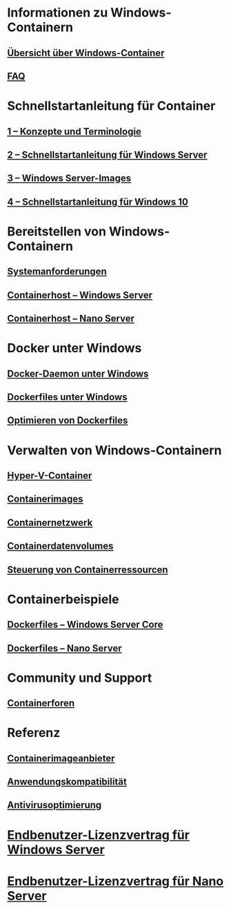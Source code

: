 # Informationen zu Windows-Containern
## [Übersicht über Windows-Container](about/about_overview.md)
## [FAQ](about/faq.md)

# Schnellstartanleitung für Container
## [1 – Konzepte und Terminologie](quick_start/quick_start.md)
## [2 – Schnellstartanleitung für Windows Server](quick_start/quick_start_windows_server.md)
## [3 – Windows Server-Images](quick_start/quick_start_images.md)
## [4 – Schnellstartanleitung für Windows 10](quick_start/quick_start_windows_10.md)

# Bereitstellen von Windows-Containern
## [Systemanforderungen](deployment/system_requirements.md)
## [Containerhost – Windows Server](deployment/deployment.md)
## [Containerhost – Nano Server](deployment/deployment_nano.md)

# Docker unter Windows
## [Docker-Daemon unter Windows](docker/configure_docker_daemon.md)
## [Dockerfiles unter Windows](docker/manage_windows_dockerfile.md)
## [Optimieren von Dockerfiles](docker/optimize_windows_dockerfile.md)

# Verwalten von Windows-Containern
## [Hyper-V-Container](management/hyperv_container.md)
## [Containerimages](management/manage_images.md)
## [Containernetzwerk](management/container_networking.md)
## [Containerdatenvolumes](management/manage_data.md)
## [Steuerung von Containerressourcen](management/manage_resources.md)

# Containerbeispiele
## [Dockerfiles – Windows Server Core](https://github.com/Microsoft/Virtualization-Documentation/tree/master/windows-container-samples/windowsservercore)
## [Dockerfiles – Nano Server](https://github.com/Microsoft/Virtualization-Documentation/tree/master/windows-container-samples/nanoserver)

# Community und Support
## [Containerforen](https://social.msdn.microsoft.com/Forums/en-US/home?forum=windowscontainers)

# Referenz
## [Containerimageanbieter](https://github.com/PowerShell/ContainerProvider)
## [Anwendungskompatibilität](reference/app_compat.md)
## [Antivirusoptimierung](https://msdn.microsoft.com/en-us/windows/hardware/drivers/ifs/anti-virus-optimization-for-windows-containers)
# [Endbenutzer-Lizenzvertrag für Windows Server](EULA.md)
# [Endbenutzer-Lizenzvertrag für Nano Server](Nano_EULA.md)



<!--HONumber=Jun16_HO4-->


